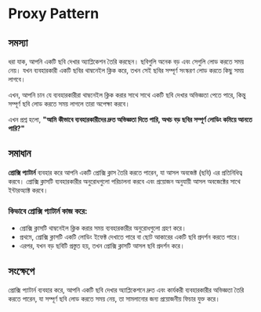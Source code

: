 # Proxy Pattern

## সমস্যা
ধরা যাক, আপনি একটি ছবি দেখার অ্যাপ্লিকেশন তৈরি করছেন। ছবিগুলি অনেক বড় এবং সেগুলি লোড করতে সময় নেয়। যখন ব্যবহারকারী একটি ছবির থাম্বনেইল ক্লিক করে, তখন সেই ছবির সম্পূর্ণ সংস্করণ লোড করতে কিছু সময় লাগবে।

এখন, আপনি চান যে ব্যবহারকারীরা থাম্বনেইল ক্লিক করার সাথে সাথে একটি ছবি দেখার অভিজ্ঞতা পেতে পারে, কিন্তু সম্পূর্ণ ছবি লোড করতে সময় লাগলে তারা অপেক্ষা করবে।

এখন প্রশ্ন হলো, **"আমি কীভাবে ব্যবহারকারীদের দ্রুত অভিজ্ঞতা দিতে পারি, অথচ বড় ছবির সম্পূর্ণ লোডিং কমিয়ে আনতে পারি?"**

## সমাধান
**প্রোক্সি প্যাটার্ন** ব্যবহার করে আপনি একটি প্রোক্সি ক্লাস তৈরি করতে পারেন, যা আসল অবজেক্ট (ছবি) এর প্রতিনিধিত্ব করবে। প্রোক্সি ক্লাসটি ব্যবহারকারীর অনুরোধগুলো পরিচালনা করবে এবং প্রয়োজন অনুযায়ী আসল অবজেক্টের সাথে ইন্টারঅ্যাক্ট করবে।

### কিভাবে প্রোক্সি প্যাটার্ন কাজ করে:
- প্রোক্সি ক্লাসটি থাম্বনেইল ক্লিক করার সময় ব্যবহারকারীর অনুরোধগুলো গ্রহণ করে।
- প্রথমে, প্রোক্সি ক্লাসটি একটি লোডিং ইফেক্ট দেখাতে পারে বা ছোট আকারের একটি ছবি প্রদর্শন করতে পারে।
- এরপর, যখন বড় ছবিটি প্রস্তুত হয়, তখন প্রোক্সি ক্লাসটি আসল ছবি প্রদর্শন করে।

## সংক্ষেপে
প্রোক্সি প্যাটার্ন ব্যবহার করে, আপনি একটি ছবি দেখার অ্যাপ্লিকেশনে দ্রুত এবং কার্যকরী ব্যবহারকারীর অভিজ্ঞতা তৈরি করতে পারেন, যা সম্পূর্ণ ছবি লোড করতে সময় নেয়, তা সামলানোর জন্য প্রয়োজনীয় ফিচার যুক্ত করে।
